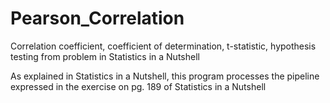 # Pearson_Correlation
Correlation coefficient, coefficient of determination, t-statistic, hypothesis testing from problem in Statistics in a Nutshell

As explained in Statistics in a Nutshell, this program processes the pipeline expressed in the exercise on pg. 189 of Statistics in a Nutshell
